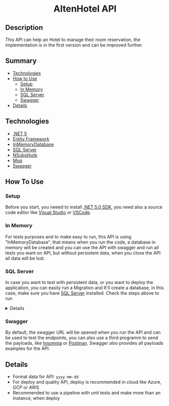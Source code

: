 <h1 align="center">AltenHotel API</h1>

## Description
<p align="left">This API can help an Hotel to manage their room reservation, the implementation is in the first version and can be improved further.</p>

## Summary
 * [Technologies](#technologies)
 * [How to Use](#how-to-use)
    * [Setup](#setup)
    * [In Memory](#in-memory)
    * [SQL Server](#sql-server)
    * [Swagger](#swagger)
 * [Details](#details)

## Technologies

- [.NET 5](https://dotnet.microsoft.com/download/dotnet/5.0)
- [Entity Framework](https://docs.microsoft.com/en-us/ef/)
- [InMemoryDatabase](https://docs.microsoft.com/en-us/ef/core/providers/in-memory/)
- [SQL Server](https://www.microsoft.com/en-us/sql-server/sql-server-downloads)
- [NSubstitute](https://nsubstitute.github.io/)
- [Moq](https://github.com/Moq/moq4/wiki/Quickstart)
- [Swagger](https://swagger.io/)

## How To Use

### Setup

Before you start, you neeed to install [.NET 5.0 SDK](https://dotnet.microsoft.com/download/dotnet/5.0), you need also a source code editor like [Visual Studio](https://visualstudio.microsoft.com/pt-br/downloads/) or [VSCode](https://code.visualstudio.com/).

### In Memory

For tests purposes and to make easy to run, this API is using "InMemoryDatabase", that means when you run the code, a database in memory will be created and you can use the API with swagger and run all tests you want on API, but without persistent data, when you close the API  all data will be lost.

### SQL Server

In case you want to test with persistent data, or you want to deploy the application, you can easily run a Migration and It'll create a database, in this case, make sure you have [SQL Server](https://www.microsoft.com/en-us/sql-server/sql-server-downloads) installed. Check the steps above to run

<details>
To run the Migration, 2 steps needs to be made

#### Step 1 - Change InMemoryDatabase to SqlServer
  
  * Change the code to run with SQL Server.
  
  In file: `source\AltenHotel.Api\Extensions\DependencyResolver.cs` change the line above:
  
  ```c#
  services.AddDbContext<HotelContext>(opt => opt.UseInMemoryDatabase("AltenHotel"));
  ```
  
  To the following code:
  
  ```c#
  services.AddDbContext<HotelContext>(opt => opt.UseSqlServer(configuration.GetConnectionString("DefaultConnection")));
  ```
  
  Make sure you added the connection string in the file `appsettings.json`
  
  Example of a local connection string
  
  ```json
  "Server=(localdb)\\mssqllocaldb;Database=AltenHotel;Trusted_Connection=True;MultipleActiveResultSets=true"
  ```
  
#### Step 2 - Run Migration

  With Visual Studio opened, open the Package Manager Console
  Make sure the Default Project in that window was checked as "Infrastructure" like the Image
  
  ![package](https://user-images.githubusercontent.com/26381060/132993693-a8a1996f-094e-4a88-9dd0-b361a2149517.png)
  
  Run the command  `Update-Database`
</details>
  
### Swagger
   
   By default, the swagger URL will be opened when you run the API and can be used to test the endpoints, you can also use a third programm to send the payloads, like [Insomnia](https://insomnia.rest/download) or [Postman](https://www.postman.com/downloads/). Swagger also provides all payloads examples for the API.
   
## Details
   
   * Format data for API: `yyyy-mm-dd`
   * For deploy and quality API, deploy is recommended in cloud like Azure, GCP or AWS
   * Recommended to use a pipeline with unit tests and make more than an instance, when deploy 
